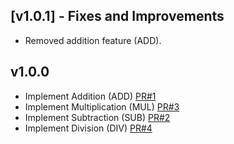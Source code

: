 ## [v1.0.1] - Fixes and Improvements

- Removed addition feature (ADD).

## v1.0.0

- Implement Addition (ADD) [PR#1](https://github.com/LeHoangDung0310/LeHoangDung_CDPM01/pull/1)
- Implement Multiplication (MUL) [PR#3](https://github.com/LeHoangDung0310/LeHoangDung_CDPM01/pull/2)
- Implement Subtraction (SUB) [PR#2](https://github.com/LeHoangDung0310/LeHoangDung_CDPM01/pull/3)
- Implement Division (DIV) [PR#4](https://github.com/LeHoangDung0310/LeHoangDung_CDPM01/pull/4)
